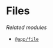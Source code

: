 # Files

*Related modules*
- [`@app/file`](https://github.com/E-commerceTechnocite/e-commerce-backend/tree/main/src/file/)